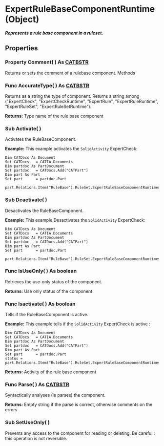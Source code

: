 # ExpertRuleBaseComponentRuntime (Object)

**_Represents a rule base component in a ruleset._**

## Properties

### Property **Comment**( ) As [CATBSTR](../System/typedef_CATBSTR_8129.md)

Returns or sets the comment of a rulebase component.  Methods

### Func **AccurateType**( ) As [CATBSTR](../System/typedef_CATBSTR_8129.md)

Returns as a string the type of component. Returns a string among ("ExpertCheck", "ExpertCheckRuntime", "ExpertRule", "ExpertRuleRuntime", "ExpertRuleSet", "ExpertRuleSetRuntime").

**Returns:**      Type name of the rule base component  
### Sub **Activate**( )

Activates the RuleBaseComponent.

**Example:**      This example activates the `SolidActivity` ExpertCheck:

```VBScript
Dim CATDocs As Document
Set CATDocs   = CATIA.Documents
Dim partdoc As PartDocument
Set partdoc   = CATDocs.Add("CATPart")
Dim part As Part
Set part      = partdoc.Part
 part.Relations.Item("RuleBase").RuleSet.ExpertRuleBaseComponentRuntimes.Item("SolidActivity").Activate()

```

### Sub **Deactivate**( )

Desactivates the RuleBaseComponent.

**Example:**      This example Desactivates the `SolidActivity` ExpertCheck:

```VBScript
Dim CATDocs As Document
Set CATDocs   = CATIA.Documents
Dim partdoc As PartDocument
Set partdoc   = CATDocs.Add("CATPart")
Dim part As Part
Set part      = partdoc.Part
 part.Relations.Item("RuleBase").RuleSet.ExpertRuleBaseComponentRuntimes.Item("SolidActivity").Deactivate()

```

### Func **IsUseOnly**( ) As boolean

Retrieves the use-only status of the component.

**Returns:**      Use only status of the component  
### Func **Isactivate**( ) As boolean

Tells if the RuleBaseComponent is active.

**Example:**      This example tells if the `SolidActivity` ExpertCheck is active :

```VBScript
Dim CATDocs As Document
Set CATDocs   = CATIA.Documents
Dim partdoc As PartDocument
Set partdoc   = CATDocs.Add("CATPart")
Dim part As Part
Set part      = partdoc.Part
status = part.Relations.Item("RuleBase").RuleSet.ExpertRuleBaseComponentRuntimes.Item("SolidActivity").Isactivate()

```

**Returns:**      Activity of the rule base component  
### Func **Parse**( ) As [CATBSTR](../System/typedef_CATBSTR_8129.md)

Syntactically analyses (ie parses) the component.

**Returns:**      Empty string if the parse is correct, otherwise comments on the errors  
### Sub **SetUseOnly**( )

Prevents any access to the component for reading or deleting. Be careful : this operation is not reversible.